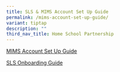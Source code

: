 ```yaml
---
title: SLS & MIMS Account Set Up Guide
permalink: /mims-account-set-up-guide/
variant: tiptap
description: ""
third_nav_title: Home School Partnership
---
```

<p><a href="/files/For Parents 2025/Routines_for_ICT__2025__MIMS_Guide.pdf" rel="noopener nofollow" target="_blank">MIMS Account Set Up Guide</a>
</p>
<p><a href="/files/For Parents 2025/SLS_Account_Management_Guide_for_Students__Pri_.pdf" rel="noopener nofollow" target="_blank">SLS Onboarding Guide</a>
</p>